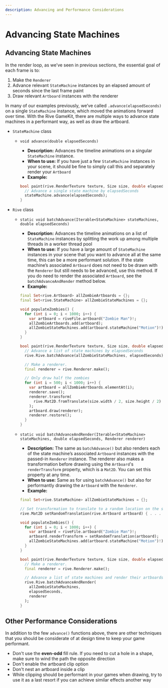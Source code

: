 ```yaml
---
description: Advancing and Performance Considerations
---
```


# Advancing State Machines

## Advancing State Machines

In the render loop, as we’ve seen in previous sections, the essential goal of each frame is to:

1. Make the `Renderer`
2. Advance relevant `StateMachine` instances by an elapsed amount of seconds since the last frame paint
3. Draw relevant `Artboard` instances with the renderer

In many of our examples previously, we’ve called `.advance(elapsedSeconds)` on a single `StateMachine` instance, which moved the animations forward over time. With the Rive GameKit, there are multiple ways to advance state machines in a performant way, as well as draw the artboard.

* `StateMachine` class
  *   `void advance(double elapsedSeconds)`

      * **Description:** Advances the timeline animations on a singular `StateMachine` instance.
      * **When to use:** If you have just a few `StateMachine` instances in your scene, it should be fine to simply call this and separately render your `Artboard`
      * **Example:**

      ```dart
      bool paint(rive.RenderTexture texture, Size size, double elapsedSeconds) {
        // Advance a single state machine by elapsedSeconds
        stateMachine.advance(elapsedSeconds);
      }
      ```
* `Rive` class
  *   `static void batchAdvance(Iterable<StateMachine> stateMachines, double elapsedSeconds)`

      * **Description:** Advances the timeline animations on a list of `StateMachine` instances by splitting the work up among multiple threads in a worker thread pool
      * **When to use:** If you have a large amount of `StateMachine` instances in your scene that you want to advance all at the same time, this can be a more performant solution. If the state machine’s associated `Artboard` does not need to be drawn with the `Renderer` but still needs to be advanced, use this method. If you do need to render the associated `Artboard`, see the `batchAdvanceAndRender` method below.
      * **Example:**

      ```dart
      final Set<rive.Artboard> allZombieArtboards = {};
      final Set<rive.StateMachine> allZombieStateMachines = {};

      void populateZombies() {
        for (int i = 0; i < 1000; i++) {
          var artboard = riveFile.artboard("Zombie Man")!;
          allZombieArtboards.add(artboard);
          allZombieStateMachines.add(artboard.stateMachine("Motion")!);
        }
      }

      bool paint(rive.RenderTexture texture, Size size, double elapsedSeconds) {
        // Advance a list of state machines by elapsedSeconds
        rive.Rive.batchAdvance(allZombieStateMachines, elapsedSeconds);

        // Make a renderer.
        final renderer = rive.Renderer.make();

        // Only draw half the zombies
        for (int i = 500; i < 1000; i++) {
          var artboard = allZombieArtboards.elementAt(i);
          renderer.save();
          renderer.transform(
            rive.Mat2D.fromTranslate(size.width / 2, size.height / 2)
          );
          artboard.draw(renderer);
          renderer.restore();
        }
      }
      ```
  *   `static void batchAdvanceAndRender(Iterable<StateMachine> stateMachines, double elapsedSeconds, Renderer renderer)`

      * **Description:** The same as `batchAdvance()` but also renders each of the state machine’s associated `Artboard` instances with the passed-in `Renderer` instance. The renderer also makes a transformation before drawing using the `Artboard`'s `renderTransform` property, which is a `Mat2D`. You can set this property at any time.
      * **When to use:** Same as for using `batchAdvance()` but also for performantly drawing the `Artboard` with the `Renderer`.
      * **Example:**

      ```dart
      final Set<rive.StateMachine> allZombieStateMachines = {};

      // Set transformation to translate to a random location on the screen
      rive.Mat2D setRandomTranslation(rive.Artboard artboard) { . . . }

      void populateZombies() {
        for (int i = 0; i < 1000; i++) {
          var artboard = riveFile.artboard("Zombie Man")!;
          artboard.renderTransform = setRandomTranslation(artboard);
          allZombieStateMachines.add(artboard.stateMachine("Motion")!);
        }
      }

      bool paint(rive.RenderTexture texture, Size size, double elapsedSeconds) {
        // Make a renderer.
        final renderer = rive.Renderer.make();  

        // Advance a list of state machines and render their artboards
        rive.Rive.batchAdvanceAndRender(
          allZombieStateMachines,
          elapsedSeconds,
          renderer
        );
      }
      ```

## Other Performance Considerations

In addition to the few `advance()` functions above, there are other techniques that you should be considerate of at design time to keep your game performant.

* Don't use the **even-odd** fill rule. If you need to cut a hole in a shape, make sure to wind the path the opposite direction
* Don't enable the artboard clip option
* Don't nest an artboard inside a clip
* While clipping should be performant in your games when drawing, try to use it as a last resort if you can achieve similar effects another way
